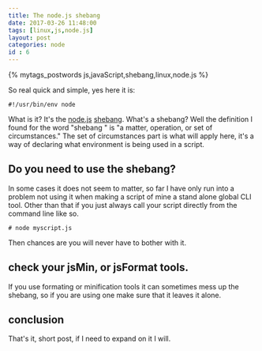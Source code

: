 ```yaml
---
title: The node.js shebang
date: 2017-03-26 11:48:00
tags: [linux,js,node.js]
layout: post
categories: node
id : 6
---
```


{% mytags_postwords js,javaScript,shebang,linux,node.js %}

So real quick and simple, yes here it is:

```
#!/usr/bin/env node
```

What is it? It's the [node.js](https://nodejs.org/en/) [shebang](https://en.wikipedia.org/wiki/Shebang_&#40;Unix&#41;). What's a shebang? Well the definition I found for the word "shebang " is "a matter, operation, or set of circumstances." The set of circumstances part is what will apply here, it's a way of declaring what environment is being used in a script.

<!-- more -->

## Do you need to use the shebang?

In some cases it does not seem to matter, so far I have only run into a problem not using it when making a script of mine a stand alone global CLI tool. Other than that if you just always call your script directly from the command line like so.

```
# node myscript.js
```

Then chances are you will never have to bother with it.

## check your jsMin, or jsFormat tools.

If you use formating or minification tools it can sometimes mess up the shebang, so if you are using one make sure that it leaves it alone.

## conclusion

That's it, short post, if I need to expand on it I will.